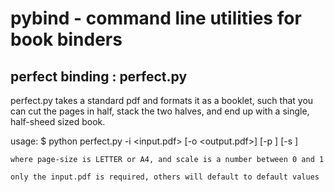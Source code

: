 # pybind - command line utilities for book binders

## perfect binding : perfect.py
perfect.py takes a standard pdf and formats it as a booklet, such that you can cut the pages in half, stack the two halves, and end up with a single, half-sheed sized book. 

usage: 
    $ python perfect.py -i <input.pdf> [-o <output.pdf>] [-p <page-size>] [-s <scale>]

    where page-size is LETTER or A4, and scale is a number between 0 and 1

    only the input.pdf is required, others will default to default values
